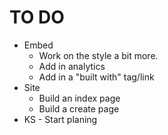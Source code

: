 # TO DO

* Embed
  * Work on the style a bit more.
  * Add in analytics
  * Add in a "built with" tag/link
* Site
  * Build an index page
  * Build a create page
* KS - Start planing